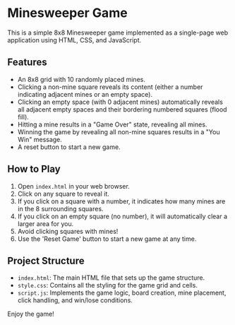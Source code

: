 # Minesweeper Game

This is a simple 8x8 Minesweeper game implemented as a single-page web application using HTML, CSS, and JavaScript.

## Features

-   An 8x8 grid with 10 randomly placed mines.
-   Clicking a non-mine square reveals its content (either a number indicating adjacent mines or an empty space).
-   Clicking an empty space (with 0 adjacent mines) automatically reveals all adjacent empty spaces and their bordering numbered squares (flood fill).
-   Hitting a mine results in a "Game Over" state, revealing all mines.
-   Winning the game by revealing all non-mine squares results in a "You Win" message.
-   A reset button to start a new game.

## How to Play

1.  Open `index.html` in your web browser.
2.  Click on any square to reveal it.
3.  If you click on a square with a number, it indicates how many mines are in the 8 surrounding squares.
4.  If you click on an empty square (no number), it will automatically clear a larger area for you.
5.  Avoid clicking squares with mines!
6.  Use the 'Reset Game' button to start a new game at any time.

## Project Structure

-   `index.html`: The main HTML file that sets up the game structure.
-   `style.css`: Contains all the styling for the game grid and cells.
-   `script.js`: Implements the game logic, board creation, mine placement, click handling, and win/lose conditions.

Enjoy the game!